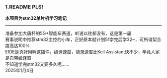 ### 1.README PLS!

**本项目为stm32单片机学习笔记**

***

准备参加大唐杯的5G+智能车赛道，听说以往都没有，这是第一届   
赛事说明中推荐stm32主控的小车，正好原本就计划51学完后学32~，可所谓契合度高达100%   
EIDE是真好用啊这插件，编译速度，烧录速度比Keil Assistant快不少，毕竟人家是自带编译器    
不知道学完stm32又要多久呢……   
2025年1月4日
